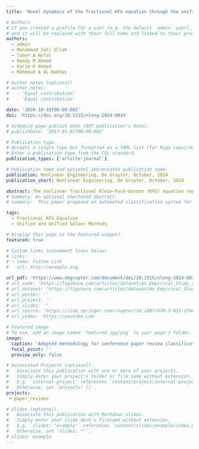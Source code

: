 ```yaml
---
title: 'Novel dynamics of the fractional KFG equation through the unified and unified solver schemes with stability and multistability analysis'

# Authors
# If you created a profile for a user (e.g. the default `admin` user), write the username (folder name) here
# and it will be replaced with their full name and linked to their profile.
authors:
  - admin
  - Mohammad Safi Ullah
  - Taher A Nofal  
  - Hamdy M Ahmed
  - Karim K Ahmed
  - Mahmoud A AL-Nahhas

# Author notes (optional)
# author_notes:
#   - 'Equal contribution'
#   - 'Equal contribution'

date: '2024-10-19T00:00:00Z'
doi: 'https://doi.org/10.1515/nleng-2024-0034'

# Schedule page publish date (NOT publication's date).
# publishDate: '2017-01-01T00:00:00Z'

# Publication type.
# Accepts a single type but formatted as a YAML list (for Hugo requirements).
# Enter a publication type from the CSL standard.
publication_types: ['article-journal']

# Publication name and optional abbreviated publication name.
publication: Nonlinear Engineering, De Gruyter, October, 2024
publication_short: Nonlinear Engineering, De Gruyter, October, 2024

abstract: The nonlinear fractional Klein–Fock–Gordon (KFG) equation represents an advanced...
# Summary. An optional shortened abstract.
# summary:  This paper proposed an automated classification system for paper reviews. Here, the Bi-GRU-LSTM-CNN model attained the highest accuracy of 95.33%.

tags:
  - Fractional KFG Equation
  - Unified and Unified Solver Methods

# Display this page in the Featured widget?
featured: true

# Custom links (uncomment lines below)
# links:
# - name: Custom Link
#   url: http://example.org

url_pdf: 'https://www.degruyter.com/document/doi/10.1515/nleng-2024-0034/html'
# url_code: 'https://figshare.com/articles/dataset/An_Empirical_Study_of_Deep_Learning_Models_for_Vulnerability_Detection/20791240'
# url_dataset: 'https://figshare.com/articles/dataset/An_Empirical_Study_of_Deep_Learning_Models_for_Vulnerability_Detection/20791240'
# url_poster: ''
# url_project: ''
# url_slides: ''
# url_source: 'https://link.springer.com/chapter/10.1007/978-3-031-27409-1_15'
# url_video: 'https://youtube.com'

# Featured image
# To use, add an image named `featured.jpg/png` to your page's folder.
image:
  caption: 'Adopted methodology for conference paper review classification'
  focal_point: ''
  preview_only: false

# Associated Projects (optional).
#   Associate this publication with one or more of your projects.
#   Simply enter your project's folder or file name without extension.
#   E.g. `internal-project` references `content/project/internal-project/index.md`.
#   Otherwise, set `projects: []`.
projects:
 - paper_reviews

# Slides (optional).
#   Associate this publication with Markdown slides.
#   Simply enter your slide deck's filename without extension.
#   E.g. `slides: "example"` references `content/slides/example/index.md`.
#   Otherwise, set `slides: ""`.
# slides: example
---
```


<!-- {{% callout note %}}
Click the _Cite_ button above to demo the feature to enable visitors to import publication metadata into their reference management software.
{{% /callout %}}

{{% callout note %}}
Create your slides in Markdown - click the _Slides_ button to check out the example.
{{% /callout %}}

Add the publication's **full text** or **supplementary notes** here. You can use rich formatting such as including [code, math, and images](https://wowchemy.com/docs/content/writing-markdown-latex/). -->
